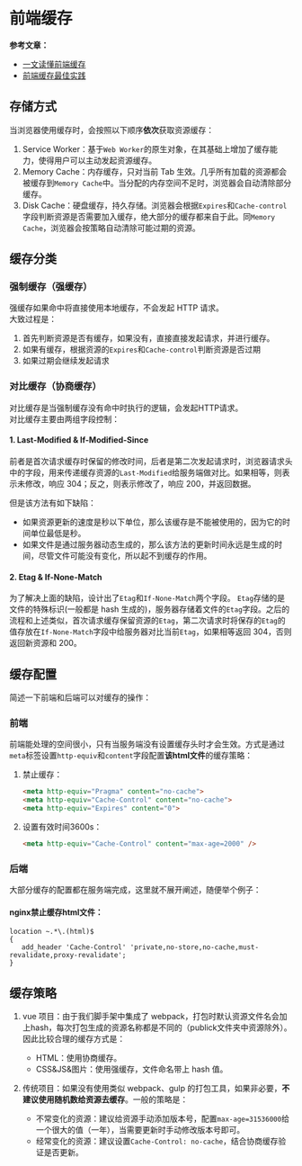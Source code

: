 # 前端缓存

**参考文章：**  
* [一文读懂前端缓存](https://juejin.cn/post/6844903747357769742)   
* [前端缓存最佳实践](https://juejin.cn/post/6844903737538920462)  

## 存储方式
当浏览器使用缓存时，会按照以下顺序**依次**获取资源缓存：
1. Service Worker：基于`Web Worker`的原生对象，在其基础上增加了缓存能力，使得用户可以主动发起资源缓存。
2. Memory Cache：内存缓存，只对当前 Tab 生效。几乎所有加载的资源都会被缓存到`Memory Cache`中。当分配的内存空间不足时，浏览器会自动清除部分缓存。
3. Disk Cache：硬盘缓存，持久存储。浏览器会根据`Expires`和`Cache-control`字段判断资源是否需要加入缓存，绝大部分的缓存都来自于此。同`Memory Cache`，浏览器会按策略自动清除可能过期的资源。

## 缓存分类

### 强制缓存（强缓存）
强缓存如果命中将直接使用本地缓存，不会发起 HTTP 请求。  
大致过程是：  
1. 首先判断资源是否有缓存，如果没有，直接直接发起请求，并进行缓存。
2. 如果有缓存，根据资源的`Expires`和`Cache-control`判断资源是否过期
3. 如果过期会继续发起请求

### 对比缓存（协商缓存）
对比缓存是当强制缓存没有命中时执行的逻辑，会发起HTTP请求。  
对比缓存主要由两组字段控制：  
#### 1. Last-Modified & If-Modified-Since  
   前者是首次请求缓存时保留的修改时间，后者是第二次发起请求时，浏览器请求头中的字段，用来传递缓存资源的`Last-Modified`给服务端做对比。如果相等，则表示未修改，响应 304；反之，则表示修改了，响应 200，并返回数据。  

   但是该方法有如下缺陷：
   * 如果资源更新的速度是秒以下单位，那么该缓存是不能被使用的，因为它的时间单位最低是秒。
   * 如果文件是通过服务器动态生成的，那么该方法的更新时间永远是生成的时间，尽管文件可能没有变化，所以起不到缓存的作用。

#### 2. Etag & If-None-Match
   为了解决上面的缺陷，设计出了`Etag`和`If-None-Match`两个字段。
   `Etag`存储的是文件的特殊标识(一般都是 hash 生成的)，服务器存储着文件的`Etag`字段。之后的流程和上述类似，首次请求缓存保留资源的`Etag`，第二次请求时将保存的`Etag`的值存放在`If-None-Match`字段中给服务器对比当前`Etag`，如果相等返回 304，否则返回新资源和 200。

## 缓存配置
简述一下前端和后端可以对缓存的操作：
### 前端
前端能处理的空间很小，只有当服务端没有设置缓存头时才会生效。方式是通过`meta`标签设置`http-equiv`和`content`字段配置**该html文件**的缓存策略：
1. 禁止缓存：
   ```html
   <meta http-equiv="Pragma" content="no-cache">
   <meta http-equiv="Cache-Control" content="no-cache">
   <meta http-equiv="Expires" content="0">
   ```
2. 设置有效时间3600s：
   ```html
   <meta http-equiv="Cache-Control" content="max-age=2000" />
   ```

### 后端
大部分缓存的配置都在服务端完成，这里就不展开阐述，随便举个例子：
#### nginx禁止缓存html文件：
```
location ~.*\.(html)$
{
   add_header 'Cache-Control' 'private,no-store,no-cache,must-revalidate,proxy-revalidate';
}
```

## 缓存策略
1. vue 项目：由于我们脚手架中集成了 webpack，打包时默认资源文件名会加上hash，每次打包生成的资源名称都是不同的（publick文件夹中资源除外）。因此比较合理的缓存方式是：
   * HTML：使用协商缓存。
   * CSS&JS&图片：使用强缓存，文件命名带上 hash 值。
  
2. 传统项目：如果没有使用类似 webpack、gulp 的打包工具，如果非必要，**不建议使用随机数给资源去缓存**。一般的策略是：
   * 不常变化的资源：建议给资源手动添加版本号，配置`max-age=31536000`给一个很大的值（一年），当需要更新时手动修改版本号即可。
   * 经常变化的资源：建议设置`Cache-Control: no-cache`，结合协商缓存验证是否更新。